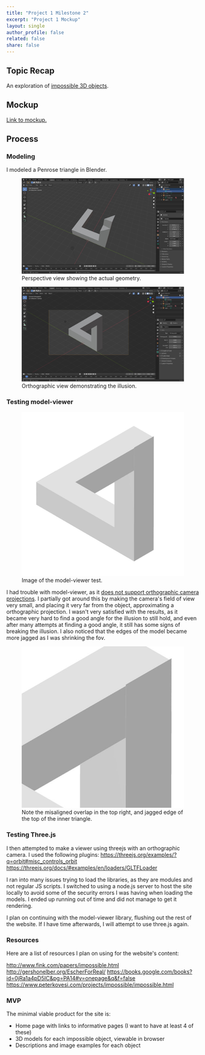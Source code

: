 ```yaml
---
title: "Project 1 Milestone 2"
excerpt: "Project 1 Mockup"
layout: single
author_profile: false
related: false
share: false
---
```


## Topic Recap
An exploration of [impossible 3D objects](https://en.wikipedia.org/wiki/Impossible_object).

## Mockup
[Link to mockup.](https://creative.colorado.edu/~myco6347/fwd/Projects/Project1/project1m2/)

## Process
### Modeling
I modeled a Penrose triangle in Blender.

<figure class="align-center">
	<a href="/assets/images/atls5630/project1m2penrose1.JPG"><img src="/assets/images/atls5630/project1m2penrose1.JPG"></a>
  <figcaption>Perspective view showing the actual geometry.</figcaption>
</figure>

<figure class="align-center">
	<a href="/assets/images/atls5630/project1m2penrose2.JPG"><img src="/assets/images/atls5630/project1m2penrose2.JPG"></a>
  <figcaption>Orthographic view demonstrating the illusion.</figcaption>
</figure>

### Testing model-viewer

<figure class="align-center">
	<a href="/assets/images/atls5630/project1m2modelviewer.jpg"><img src="/assets/images/atls5630/project1m2modelviewer.jpg"></a>
  <figcaption>Image of the model-viewer test.</figcaption>
</figure>

I had trouble with model-viewer, as it [does not support orthographic camera projections](https://github.com/google/model-viewer/issues/1101). I partially got around this by making the camera's field of view very small, and placing it very far from the object, approximating a orthographic projection. I wasn't very satisfied with the results, as it became very hard to find a good angle for the illusion to still hold, and even after many attempts at finding a good angle, it still has some signs of breaking the illusion. I also noticed that the edges of the model became more jagged as I was shrinking the fov.

<figure class="align-center">
	<a href="/assets/images/atls5630/project1m2modelviewerclose.JPG"><img src="/assets/images/atls5630/project1m2modelviewerclose.JPG"></a>
  <figcaption>Note the misaligned overlap in the top right, and jagged edge of the top of the inner triangle.</figcaption>
</figure>

### Testing Three.js

I then attempted to make a viewer using threejs with an orthographic camera. I used the following plugins:
https://threejs.org/examples/?q=orbit#misc_controls_orbit
https://threejs.org/docs/#examples/en/loaders/GLTFLoader

I ran into many issues trying to load the libraries, as they are modules and not regular JS scripts. I switched to using a node.js server to host the site locally to avoid some of the security errors I was having when loading the models. I ended up running out of time and did not manage to get it rendering.

I plan on continuing with the model-viewer library, flushing out the rest of the website. If I have time afterwards, I will attempt to use three.js again.

### Resources

Here are a list of resources I plan on using for the website's content:

http://www.fink.com/papers/impossible.html
http://gershonelber.org/EscherForReal/
https://books.google.com/books?id=0jRa1a4pD5IC&pg=PA14#v=onepage&q&f=false
https://www.peterkovesi.com/projects/impossible/impossible.html

### MVP
The minimal viable product for the site is:
- Home page with links to informative pages (I want to have at least 4 of these)
- 3D models for each impossible object, viewable in browser
- Descriptions and image examples for each object
